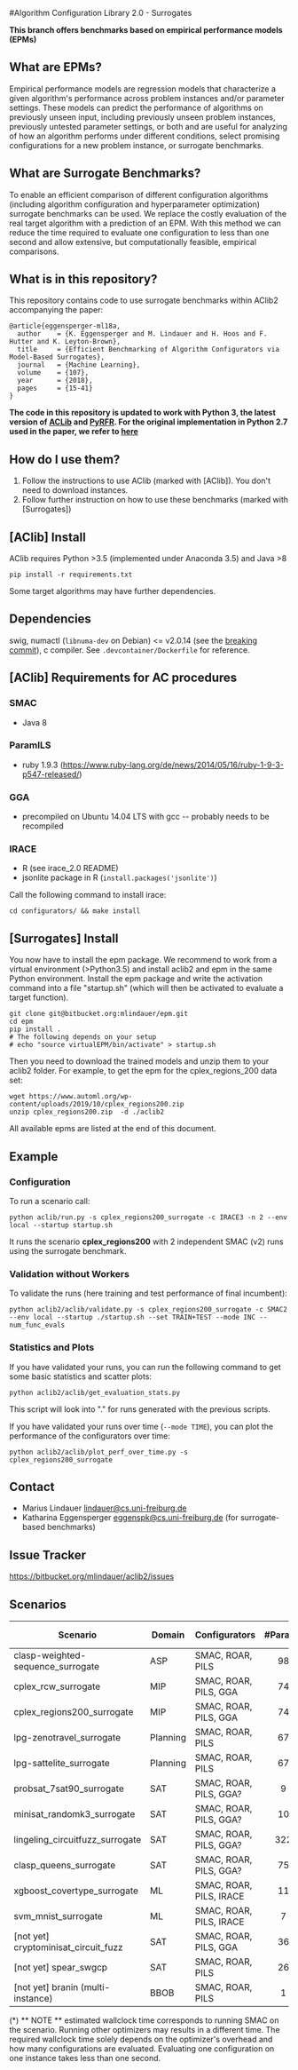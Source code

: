 #Algorithm Configuration Library 2.0 - Surrogates

**This branch offers benchmarks based on empirical performance models (EPMs)**

## What are EPMs?
Empirical performance models are regression models that characterize a given
algorithm's performance across problem instances and/or parameter settings.
These models can predict the performance of algorithms on previously unseen
input, including previously unseen problem instances, previously untested
parameter settings, or both and are useful for analyzing of how an algorithm
performs under different conditions, select promising configurations for a
new problem instance, or  surrogate benchmarks.

## What are Surrogate Benchmarks?

To enable an efficient comparison of different configuration algorithms
(including algorithm configuration and hyperparameter optimization)
surrogate benchmarks can be used. We replace the costly evaluation of the
real target algorithm with a prediction of an EPM. With this method we can
reduce the time required to evaluate one configuration to less than one second
and allow extensive, but computationally feasible, empirical comparisons.

## What is in this repository?

This repository contains code to use surrogate benchmarks within AClib2 accompanying the paper:

```
@article{eggensperger-ml18a,
  author    = {K. Eggensperger and M. Lindauer and H. Hoos and F. Hutter and K. Leyton-Brown},
  title     = {Efficient Benchmarking of Algorithm Configurators via Model-Based Surrogates},
  journal   = {Machine Learning},
  volume    = {107},
  year      = {2018},
  pages     = {15-41}
}
```

**The code in this repository is updated to work with Python 3, the latest version of [ACLib](https://bitbucket.org/mlindauer/aclib) and [PyRFR](https://github.com/automl/random_forest_run). For the original implementation in Python 2.7 used in the paper, we refer to [here](https://bitbucket.org/mlindauer/epm/get/SIResubmission.zip)**

## How do I use them?

 1. Follow the instructions to use AClib (marked with [AClib]). You don't need to download instances.
 1. Follow further instruction on how to use these benchmarks (marked with [Surrogates])

## [AClib] Install

AClib requires Python >3.5 (implemented under Anaconda 3.5) and Java >8

`pip install -r requirements.txt`

Some target algorithms may have further dependencies.

## Dependencies

swig, numactl (`libnuma-dev` on Debian) <= v2.0.14 (see the [breaking commit](https://github.com/numactl/numactl/commit/a7c4bc790a191d3e42b63850b409c1a72b75a4e1)), c compiler. See `.devcontainer/Dockerfile` for reference.

## [AClib] Requirements for AC procedures

### SMAC

* Java 8

### ParamILS

* ruby 1.9.3 (https://www.ruby-lang.org/de/news/2014/05/16/ruby-1-9-3-p547-released/)

### GGA

* precompiled on Ubuntu 14.04 LTS with gcc -- probably needs to be recompiled

### IRACE

* R (see irace_2.0 README)
* jsonlite package in R (`install.packages('jsonlite')`)

Call the following command to install irace:

`cd configurators/ && make install` 

## [Surrogates]  Install

You now have to install the epm package. We recommend to work from a virtual 
environment (>Python3.5) and install aclib2 and epm in the same Python environment. 
Install the epm package and write the activation command into a file "startup.sh"
 (which will then be activated to evaluate a target function).
```
git clone git@bitbucket.org:mlindauer/epm.git
cd epm
pip install .
# The following depends on your setup
# echo "source virtualEPM/bin/activate" > startup.sh
```

Then you need to download the trained models and unzip them to your aclib2 folder.
For example, to get the epm for the cplex_regions_200 data set:

```
wget https://www.automl.org/wp-content/uploads/2019/10/cplex_regions200.zip
unzip cplex_regions200.zip  -d ./aclib2
```

All available epms are listed at the end of this document.

## Example

### Configuration

To run a scenario call:

`python aclib/run.py -s cplex_regions200_surrogate -c IRACE3 -n 2 --env local --startup startup.sh`

It runs the scenario __cplex_regions200__ with 2 independent SMAC (v2) runs using the surrogate benchmark.

### Validation without Workers

To validate the runs (here training and test performance of final incumbent):

`python aclib2/aclib/validate.py -s cplex_regions200_surrogate -c SMAC2 --env local --startup ./startup.sh --set TRAIN+TEST --mode INC --num_func_evals`

### Statistics and Plots

If you have validated your runs, you can run the following command to get some basic statistics and scatter plots:

`python aclib2/aclib/get_evaluation_stats.py` 

This script will look into "." for runs generated with the previous scripts.

If you have validated your runs over time (`--mode TIME`), you can plot the performance of the configurators over time:

`python aclib2/aclib/plot_perf_over_time.py -s cplex_regions200_surrogate`

## Contact

* Marius Lindauer lindauer@cs.uni-freiburg.de
* Katharina Eggensperger eggenspk@cs.uni-freiburg.de (for surrogate-based benchmarks)

## Issue Tracker

https://bitbucket.org/mlindauer/aclib2/issues

## Scenarios

| Scenario 						    	| Domain	| Configurators 			| #Params 	| #Instances 	| Budget 	| wallclock time(*) | EPM models |
| ------------------------------------- | --------- | ------------------------- |:---------:|:-------------:|:---------:|:-----------------:|:----------:|
| clasp-weighted-sequence_surrogate 	| ASP		| SMAC, ROAR, PILS			| 98		| 240/240	 	| 4d	 	| 100min            | [clasp weighted](https://www.automl.org/wp-content/uploads/2019/10/clasp_weighted.zip)
| cplex_rcw_surrogate        		    | MIP 		| SMAC, ROAR, PILS, GGA		| 74		| 1000/1000		| 2d	 	| <10min            | [cplex rcw](https://www.automl.org/wp-content/uploads/2019/10/cplex_rcw.zip)
| cplex_regions200_surrogate		    | MIP 		| SMAC, ROAR, PILS, GGA		| 74		| 1000/1000		| 2d	 	| <10min            | [cplex regions 200](https://www.automl.org/wp-content/uploads/2019/10/cplex_regions200.zip)
| lpg-zenotravel_surrogate      		| Planning 	| SMAC, ROAR, PILS	 		| 67		| 2000/2000		| 2d	 	| 14h               | [lpg-zenotravel](https://www.automl.org/wp-content/uploads/2019/10/lpg_zenotravel.zip)
| lpg-sattelite_surrogate  		        | Planning 	| SMAC, ROAR, PILS	 		| 67		| 2000/2000		| 2d	 	| 14h               | [lpg satellite](https://www.automl.org/wp-content/uploads/2019/10/lpg_satellite.zip)
| probsat_7sat90_surrogate		    	| SAT		| SMAC, ROAR, PILS, GGA?	| 9			| 250/250		| 3h     	| 3h                | [probsat 7sat90](https://www.automl.org/wp-content/uploads/2019/10/probsat_7sat90.zip)
| minisat_randomk3_surrogate	    	| SAT		| SMAC, ROAR, PILS, GGA?	| 10		| 250/250		| 2d     	| <10min            | [minisat randomk3](https://www.automl.org/wp-content/uploads/2019/10/minisat_randomk3.zip)
| lingeling_circuitfuzz_surrogate	   	| SAT		| SMAC, ROAR, PILS, GGA?	| 322		| 250/250		| 2d     	| <10min            | [lingeling_circuitfuzz](https://www.automl.org/wp-content/uploads/2019/10/lingeling_circuitfuzz.zip)
| clasp_queens_surrogate		    	| SAT		| SMAC, ROAR, PILS, GGA?	| 75		| 250/250		| 3h     	| 3h                | [clasp Queens](https://www.automl.org/wp-content/uploads/2019/10/clasp_queens.zip)
| xgboost_covertype_surrogate	        | ML		| SMAC, ROAR, PILS, IRACE	| 11		| 10/1			| 500 runs  | <10 min           | [XGB](https://www.automl.org/wp-content/uploads/2019/10/xgboost_covertype.zip)
| svm_mnist_surrogate			    	| ML		| SMAC, ROAR, PILS, IRACE	| 7			| 10/1			| 500 runs  | <10 min           | [SVM MNIST](https://www.automl.org/wp-content/uploads/2019/10/svm_mnist.zip)
| [not yet] cryptominisat_circuit_fuzz	| SAT		| SMAC, ROAR, PILS, GGA		| 36		| 299/302		| 2d     	| n.A.              | [not yet]
| [not yet] spear_swgcp				    | SAT		| SMAC, ROAR, PILS			| 26		| 1000/2000		| 5h     	| n.A.              | [not yet]
| [not yet] branin (multi-instance)	    | BBOB		| SMAC, ROAR, PILS			| 1			| 76/75			| 1000 runs | n.A.              | [not yet]


(*) ** NOTE ** estimated wallclock time corresponds to running SMAC on the scenario. Running other optimizers may results in a different time.
 The required wallclock time solely depends on the optimizer's overhead and how many configurations are evaluated. Evaluating one configuration on
 one instance takes less than one second.
